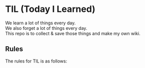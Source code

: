 # TIL (Today I Learned)
We learn a lot of things every day.  
We also forget a lot of things every day.  
This repo is to collect & save those things and make my own wiki.  

## Rules
The rules for TIL is as follows:  
